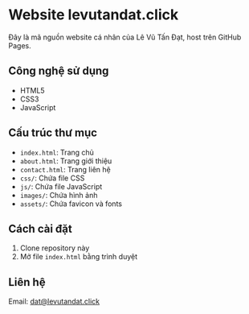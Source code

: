 # Website levutandat.click

Đây là mã nguồn website cá nhân của Lê Vũ Tấn Đạt, host trên GitHub Pages.

## Công nghệ sử dụng
- HTML5
- CSS3
- JavaScript

## Cấu trúc thư mục
- `index.html`: Trang chủ
- `about.html`: Trang giới thiệu
- `contact.html`: Trang liên hệ
- `css/`: Chứa file CSS
- `js/`: Chứa file JavaScript
- `images/`: Chứa hình ảnh
- `assets/`: Chứa favicon và fonts

## Cách cài đặt
1. Clone repository này
2. Mở file `index.html` bằng trình duyệt

## Liên hệ
Email: dat@levutandat.click